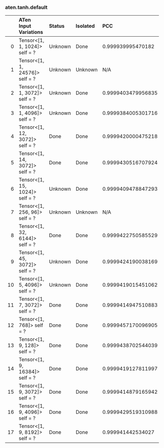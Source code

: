 ### aten.tanh.default
|    | ATen Input Variations          | Status   | Isolated   | PCC                | Host   |
|---:|:-------------------------------|:---------|:-----------|:-------------------|:-------|
|  0 | Tensor<[1, 1, 1024]> self = ?  | Unknown  | Done       | 0.999939995470182  | 0      |
|  1 | Tensor<[1, 1, 24576]> self = ? | Unknown  | Unknown    | N/A                | N/A    |
|  2 | Tensor<[1, 1, 3072]> self = ?  | Unknown  | Done       | 0.9999403479956835 | 0      |
|  3 | Tensor<[1, 1, 4096]> self = ?  | Unknown  | Done       | 0.9999384005301716 | 0      |
|  4 | Tensor<[1, 12, 3072]> self = ? | Done     | Done       | 0.9999420000475218 | 0      |
|  5 | Tensor<[1, 14, 3072]> self = ? | Done     | Done       | 0.9999430516707924 | 0      |
|  6 | Tensor<[1, 15, 1024]> self = ? | Unknown  | Done       | 0.9999409478847293 | 0      |
|  7 | Tensor<[1, 256, 96]> self = ?  | Unknown  | Unknown    | N/A                | N/A    |
|  8 | Tensor<[1, 32, 6144]> self = ? | Done     | Done       | 0.9999422750585529 | 0      |
|  9 | Tensor<[1, 45, 3072]> self = ? | Unknown  | Done       | 0.9999424190038169 | 0      |
| 10 | Tensor<[1, 5, 4096]> self = ?  | Unknown  | Done       | 0.9999419015451062 | 0      |
| 11 | Tensor<[1, 7, 3072]> self = ?  | Done     | Done       | 0.9999414947510883 | 0      |
| 12 | Tensor<[1, 768]> self = ?      | Done     | Done       | 0.9999457170096905 | 0      |
| 13 | Tensor<[1, 9, 128]> self = ?   | Done     | Done       | 0.9999438702544039 | 0      |
| 14 | Tensor<[1, 9, 16384]> self = ? | Done     | Done       | 0.9999419127811997 | 0      |
| 15 | Tensor<[1, 9, 3072]> self = ?  | Done     | Done       | 0.9999414879165942 | 0      |
| 16 | Tensor<[1, 9, 4096]> self = ?  | Done     | Done       | 0.9999429519310988 | 0      |
| 17 | Tensor<[1, 9, 8192]> self = ?  | Done     | Done       | 0.999941442534027  | 0      |

